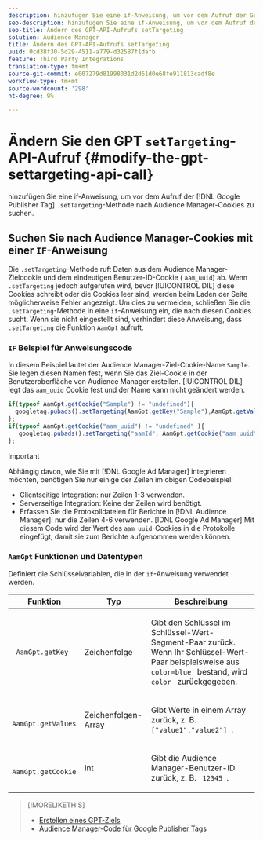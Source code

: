 ```yaml
---
description: hinzufügen Sie eine if-Anweisung, um vor dem Aufruf der Google Publisher Tag .setTargeting-Methode nach Audience Manager-Cookies zu suchen.
seo-description: hinzufügen Sie eine if-Anweisung, um vor dem Aufruf der Google Publisher Tag .setTargeting-Methode nach Audience Manager-Cookies zu suchen.
seo-title: Ändern des GPT-API-Aufrufs setTargeting
solution: Audience Manager
title: Ändern des GPT-API-Aufrufs setTargeting
uuid: 0cd38f30-5d29-4511-a779-d32587f1dafb
feature: Third Party Integrations
translation-type: tm+mt
source-git-commit: e007279d81998031d2d61d0e68fe911813cadf8e
workflow-type: tm+mt
source-wordcount: '298'
ht-degree: 9%

---
```



# Ändern Sie den GPT `setTargeting`-API-Aufruf {#modify-the-gpt-settargeting-api-call}

hinzufügen Sie eine if-Anweisung, um vor dem Aufruf der [!DNL Google Publisher Tag] `.setTargeting`-Methode nach Audience Manager-Cookies zu suchen.

## Suchen Sie nach Audience Manager-Cookies mit einer `IF`-Anweisung

Die `.setTargeting`-Methode ruft Daten aus dem Audience Manager-Zielcookie und dem eindeutigen Benutzer-ID-Cookie ( `aam_uuid`) ab. Wenn `.setTargeting` jedoch aufgerufen wird, bevor [!UICONTROL DIL] diese Cookies schreibt oder die Cookies leer sind, werden beim Laden der Seite möglicherweise Fehler angezeigt. Um dies zu vermeiden, schließen Sie die `.setTargeting`-Methode in eine `if`-Anweisung ein, die nach diesen Cookies sucht. Wenn sie nicht eingestellt sind, verhindert diese Anweisung, dass `.setTargeting` die Funktion `AamGpt` aufruft.

### `IF` Beispiel für Anweisungscode

In diesem Beispiel lautet der Audience Manager-Ziel-Cookie-Name `Sample`. Sie legen diesen Namen fest, wenn Sie das Ziel-Cookie in der Benutzeroberfläche von Audience Manager erstellen. [!UICONTROL DIL] legt das  `aam_uuid` Cookie fest und der Name kann nicht geändert werden.

```js
if(typeof AamGpt.getCookie("Sample") != "undefined"){ 
  googletag.pubads().setTargeting(AamGpt.getKey("Sample"),AamGpt.getValues("Sample")); 
}; 
if(typeof AamGpt.getCookie("aam_uuid") != "undefined" ){ 
   googletag.pubads().setTargeting("aamId", AamGpt.getCookie("aam_uuid")); 
};
```

>[!IMPORTANT]
>
>Abhängig davon, wie Sie mit [!DNL Google Ad Manager] integrieren möchten, benötigen Sie nur einige der Zeilen im obigen Codebeispiel:
>
>* Clientseitige Integration: nur Zeilen 1-3 verwenden.
>* Serverseitige Integration: Keine der Zeilen wird benötigt.
>* Erfassen Sie die Protokolldateien für Berichte in [!DNL Audience Manager]: nur die Zeilen 4-6 verwenden. [!DNL Google Ad Manager] Mit diesem Code wird der Wert des `aam_uuid`-Cookies in die Protokolle eingefügt, damit sie zum Berichte aufgenommen werden können.


### `AamGpt` Funktionen und Datentypen

Definiert die Schlüsselvariablen, die in der `if`-Anweisung verwendet werden.

<table id="table_881391C9BDDF4FACAFC37A47B14B31A1"> 
 <thead> 
  <tr> 
   <th colname="col1" class="entry"> Funktion </th> 
   <th colname="col2" class="entry"> Typ </th> 
   <th colname="col3" class="entry"> Beschreibung </th> 
  </tr> 
 </thead>
 <tbody> 
  <tr> 
   <td colname="col1"> <p> <code> AamGpt.getKey </code> </p> </td> 
   <td colname="col2"> <p>Zeichenfolge </p> </td> 
   <td colname="col3"> <p>Gibt den Schlüssel im Schlüssel-Wert-Segment-Paar zurück. Wenn Ihr Schlüssel-Wert-Paar beispielsweise aus <code> color=blue </code> bestand, wird <code> color </code> zurückgegeben. </p> </td> 
  </tr> 
  <tr> 
   <td colname="col1"> <p> <code> AamGpt.getValues </code> </p> </td> 
   <td colname="col2"> <p>Zeichenfolgen-Array </p> </td> 
   <td colname="col3"> <p>Gibt Werte in einem Array zurück, z. B. <code> ["value1","value2"] </code>. </p> </td> 
  </tr> 
  <tr> 
   <td colname="col1"> <p> <code> AamGpt.getCookie </code> </p> </td> 
   <td colname="col2"> <p>Int </p> </td> 
   <td colname="col3"> <p>Gibt die Audience Manager-Benutzer-ID zurück, z. B. <code> 12345 </code>. </p> </td> 
  </tr>
 </tbody>
</table>

>[!MORELIKETHIS]
>
>* [Erstellen eines GPT-Ziels](../../integration/gpt-aam-destination/gpt-aam-create-destination.md)
>* [Audience Manager-Code für Google Publisher Tags](../../integration/gpt-aam-destination/gpt-aam-aamgpt-code.md)

